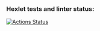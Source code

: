 ### Hexlet tests and linter status:
[![Actions Status](https://github.com/BasilDean/php-project-lvl2/workflows/hexlet-check/badge.svg)](https://github.com/BasilDean/php-project-lvl2/actions)